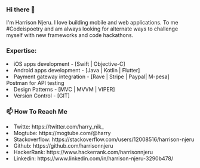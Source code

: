 ### Hi there 👋

I'm Harrison Njeru. I love building mobile and web applications. To me #Codeispoetry and am always looking for alternate ways to challenge myself with new frameworks and code hackathons. 

### Expertise:
<li> iOS apps development - [Swift | Objective-C] </li>
<li> Android apps development - [Java | Kotlin | Flutter] </li>
<li> Payment gateway integration - [Rave | Stripe | Paypal| M-pesa] </li
<li> Postman for API testing </li>
<li> Design Patterns - [MVC | MVVM | VIPER] </li>
<li> Version Control - [GIT] </li>

### 📫 How To Reach Me

<li> Twitte: https://twitter.com/harry_nik_ </li>
<li> Mogtube: https://mogtube.com/@harry </li>
<li> Stackoverflow: https://stackoverflow.com/users/12008516/harrison-njeru </li>
<li> Github: https://github.com/harrisonnjeru </li>
<li> HackerRank: https://www.hackerrank.com/harrisonnjeru </li>
<li> Linkedin: https://www.linkedin.com/in/harrison-njeru-3290b478/ </li>

<!-- - 🔭 I’m currently working on ...
- 🌱 I’m currently learning ...
- 👯 I’m looking to collaborate on ...
- 🤔 I’m looking for help with ...
- 💬 Ask me about ...
- 📫 How to reach me: ...
- 😄 Pronouns: ...
- ⚡ Fun fact: ...
-->
